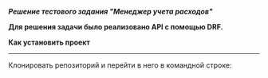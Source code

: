  ___Решение тестового задания "Менеджер учета расходов"___ 
 
 __Для решения задачи было реализовано API с помощью DRF.__

__Как установить проект__

***
Клонировать репозиторий и перейти в него в командной строке:
